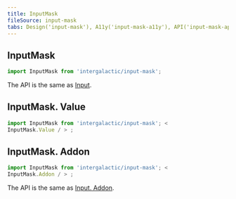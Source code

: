 ```yaml
---
title: InputMask
fileSource: input-mask
tabs: Design('input-mask'), A11y('input-mask-a11y'), API('input-mask-api'), Example('input-mask-code'), Changelog('input-mask-changelog')
---
```


## InputMask

```js
import InputMask from 'intergalactic/input-mask';
```

The API is the same as [Input](/components/input/input-api).

## InputMask. Value

```js
import InputMask from 'intergalactic/input-mask'; <
InputMask.Value / > ;
```

<TypesView type="InputMaskValueProps" :types={...types} />

## InputMask. Addon

```js
import InputMask from 'intergalactic/input-mask'; <
InputMask.Addon / > ;
```

The API is the same as [Input. Addon](/components/input/input-api).

<script setup>import { data as types } from '@types.data.ts'; </script>
